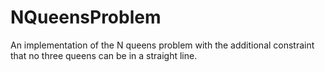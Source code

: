 # NQueensProblem

An implementation of the N queens problem with the additional constraint that no three queens can be in a straight line.